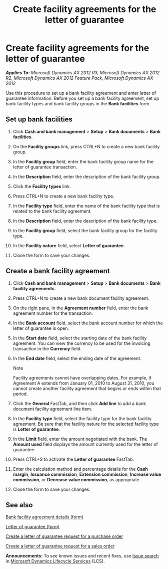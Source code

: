 ﻿---
title: Create facility agreements for the letter of guarantee
TOCTitle: Create facility agreements for the letter of guarantee
ms:assetid: b8e4fd9c-4f73-4461-a70a-e9528cea2ec1
ms:mtpsurl: https://technet.microsoft.com/en-us/library/Hh242761(v=AX.60)
ms:contentKeyID: 36059113
ms.date: 04/18/2014
mtps_version: v=AX.60
f1_keywords:
- Create facility agreements for the letter of guarantee
- facility agreements
---

# Create facility agreements for the letter of guarantee 


_**Applies To:** Microsoft Dynamics AX 2012 R3, Microsoft Dynamics AX 2012 R2, Microsoft Dynamics AX 2012 Feature Pack, Microsoft Dynamics AX 2012_

Use this procedure to set up a bank facility agreement and enter letter of guarantee information. Before you set up a bank facility agreement, set up bank facility types and bank facility groups in the **Bank facilities** form.

## Set up bank facilities

1.  Click **Cash and bank management** \> **Setup** \> **Bank documents** \> **Bank facilities**.

2.  On the **Facility groups** link, press CTRL+N to create a new bank facility group.

3.  In the **Facility group** field, enter the bank facility group name for the letter of guarantee transaction.

4.  In the **Description** field, enter the description of the bank facility group.

5.  Click the **Facility types** link.

6.  Press CTRL+N to create a new bank facility type.

7.  In the **Facility type** field, enter the name of the bank facility type that is related to the bank facility agreement.

8.  In the **Description** field, enter the description of the bank facility type.

9.  In the **Facility group** field, select the bank facility group for the facility type.

10. In the **Facility nature** field, select **Letter of guarantee**.

11. Close the form to save your changes.

## Create a bank facility agreement

1.  Click **Cash and bank management** \> **Setup** \> **Bank documents** \> **Bank facility agreements**.

2.  Press CTRL+N to create a new bank document facility agreement.

3.  On the right pane, in the **Agreement number** field, enter the bank agreement number for the transaction.

4.  In the **Bank account** field, select the bank account number for which the letter of guarantee is open.

5.  In the **Start date** field, select the starting date of the bank facility agreement. You can view the currency to be used for the invoicing transaction in the **Currency** field.

6.  In the **End date** field, select the ending date of the agreement.
    

    > [!NOTE]
    > <P>Facility agreements cannot have overlapping dates. For example, if Agreement A extends from January 01, 2010 to August 31, 2010, you cannot create another facility agreement that begins or ends within that period.</P>



7.  Click the **General** FastTab, and then click **Add line** to add a bank document facility agreement line item.

8.  In the **Facility type** field, select the facility type for the bank facility agreement. Be sure that the facility nature for the selected facility type is **Letter of guarantee**.

9.  In the **Limit** field, enter the amount negotiated with the bank. The **Amount used** field displays the amount currently used for the letter of guarantee.

10. Press CTRL+S to activate the **Letter of guarantee** FastTab.

11. Enter the calculation method and percentage details for the **Cash margin**, **Issuance commission**, **Extension commission**, **Increase value commission**, or **Decrease value commission**, as appropriate.

12. Close the form to save your changes.

## See also

[Bank facility agreement details (form)](https://technet.microsoft.com/en-us/library/hh209692\(v=ax.60\))

[Letter of guarantee (form)](https://technet.microsoft.com/en-us/library/hh227662\(v=ax.60\))

[Create a letter of guarantee request for a purchase order](create-a-letter-of-guarantee-request-for-a-purchase-order.md)

[Create a letter of guarantee request for a sales order](create-a-letter-of-guarantee-request-for-a-sales-order.md)

  
**Announcements:** To see known issues and recent fixes, use [Issue search](http://go.microsoft.com/fwlink/?linkid=389258) in [Microsoft Dynamics Lifecycle Services](http://go.microsoft.com/fwlink/?linkid=306505) (LCS).

